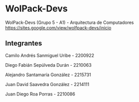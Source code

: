 # WolPack-Devs
WolPack-Devs (Grupo 5 - A1) - Arquitectura de Computadores
https://sites.google.com/view/wolfpack-devs/inicio

## Integrantes

Camilo Andrés Sanmiguel Uribe - 2200922

Diego Fabián Sepúlveda Durán - 2210063

Alejandro Santamaría González - 2215731

Juan David Saavedra González - 2214111

Juan Diego Roa Porras - 2210086
